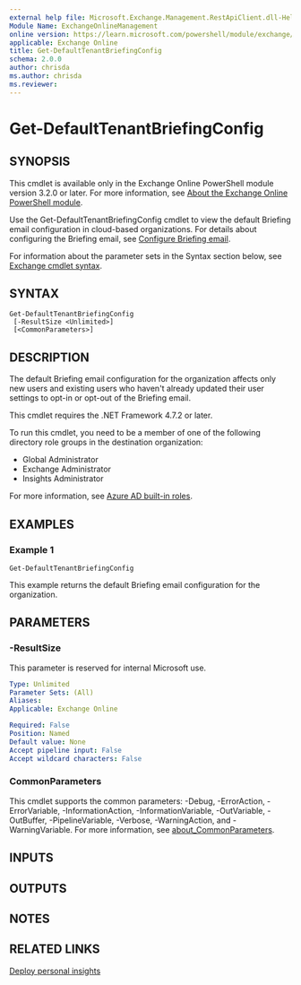 ```yaml
---
external help file: Microsoft.Exchange.Management.RestApiClient.dll-Help.xml
Module Name: ExchangeOnlineManagement
online version: https://learn.microsoft.com/powershell/module/exchange/get-defaulttenantbriefingconfig
applicable: Exchange Online
title: Get-DefaultTenantBriefingConfig
schema: 2.0.0
author: chrisda
ms.author: chrisda
ms.reviewer:
---
```


# Get-DefaultTenantBriefingConfig

## SYNOPSIS
This cmdlet is available only in the Exchange Online PowerShell module version 3.2.0 or later. For more information, see [About the Exchange Online PowerShell module](https://aka.ms/exov3-module).

Use the Get-DefaultTenantBriefingConfig cmdlet to view the default Briefing email configuration in cloud-based organizations. For details about configuring the Briefing email, see [Configure Briefing email](https://learn.microsoft.com/viva/insights/personal/Briefing/be-admin).

For information about the parameter sets in the Syntax section below, see [Exchange cmdlet syntax](https://learn.microsoft.com/powershell/exchange/exchange-cmdlet-syntax).

## SYNTAX

```
Get-DefaultTenantBriefingConfig
 [-ResultSize <Unlimited>]
 [<CommonParameters>]
```

## DESCRIPTION
The default Briefing email configuration for the organization affects only new users and existing users who haven't already updated their user settings to opt-in or opt-out of the Briefing email.

This cmdlet requires the .NET Framework 4.7.2 or later.

To run this cmdlet, you need to be a member of one of the following directory role groups in the destination organization:

- Global Administrator
- Exchange Administrator
- Insights Administrator

For more information, see [Azure AD built-in roles](https://learn.microsoft.com/azure/active-directory/roles/permissions-reference).

## EXAMPLES

### Example 1
```
Get-DefaultTenantBriefingConfig
```

This example returns the default Briefing email configuration for the organization.

## PARAMETERS

### -ResultSize
This parameter is reserved for internal Microsoft use.

```yaml
Type: Unlimited
Parameter Sets: (All)
Aliases:
Applicable: Exchange Online

Required: False
Position: Named
Default value: None
Accept pipeline input: False
Accept wildcard characters: False
```

### CommonParameters
This cmdlet supports the common parameters: -Debug, -ErrorAction, -ErrorVariable, -InformationAction, -InformationVariable, -OutVariable, -OutBuffer, -PipelineVariable, -Verbose, -WarningAction, and -WarningVariable. For more information, see [about_CommonParameters](https://go.microsoft.com/fwlink/p/?LinkID=113216).

## INPUTS

## OUTPUTS

## NOTES

## RELATED LINKS

[Deploy personal insights](https://learn.microsoft.com/viva/insights/personal/setup/deployment-guide)
